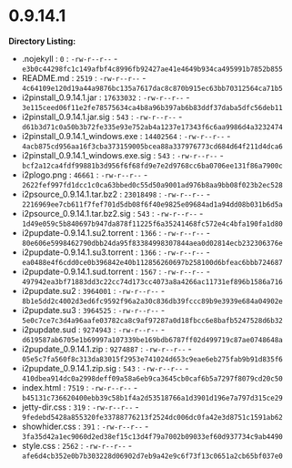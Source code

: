 0.9.14.1
========

**Directory Listing:**

 - .nojekyll : `0` : `-rw-r--r--` - `e3b0c44298fc1c149afbf4c8996fb92427ae41e4649b934ca495991b7852b855`
 - README.md : `2519` : `-rw-r--r--` - `4c64109e120d19a44a9876bc135a7617dac8c870b915ec63bb70312564ca71b5`
 - i2pinstall_0.9.14.1.jar : `17633032` : `-rw-r--r--` - `3e115ceed06f11e2fe78575634ca4b8a96b397ab6b83ddf37daba5dfc56deb11`
 - i2pinstall_0.9.14.1.jar.sig : `543` : `-rw-r--r--` - `d61b3d71c0a50b3b72fe335e93e752ab4a1237e17343f6c6aa9986d4a3232474`
 - i2pinstall_0.9.14.1_windows.exe : `14402564` : `-rw-r--r--` - `4acb875cd956aa16f3cba373159005bcea88a337976773cd684d64f211d4dca6`
 - i2pinstall_0.9.14.1_windows.exe.sig : `543` : `-rw-r--r--` - `bcf2a12ca4fdf99881b3d956f6f68fd9e7e2d9768cc6ba0706ee131f86a7900c`
 - i2plogo.png : `46661` : `-rw-r--r--` - `2622fef997fd1dcc1c0ca63bbed0c55d50a9001ad976b8aa9bb08f023b2ec528`
 - i2psource_0.9.14.1.tar.bz2 : `23018498` : `-rw-r--r--` - `2216969ee7cb611f7fef701d5db08f6f40e9825e09684ad1a94dd08b031b6d5a`
 - i2psource_0.9.14.1.tar.bz2.sig : `543` : `-rw-r--r--` - `1d49e059c5b840697b947da878f11225f6a35241468fc572e4c4bfa190fa1d80`
 - i2pupdate-0.9.14.1.su2.torrent : `1366` : `-rw-r--r--` - `80e606e5998462790dbb24da95f83384998307844aea0d02814ecb232306376e`
 - i2pupdate-0.9.14.1.su3.torrent : `1366` : `-rw-r--r--` - `ea0488e4f6cdd0ce0b396842e40b112856260697b258100d6bfeac6bbb724687`
 - i2pupdate-0.9.14.1.sud.torrent : `1567` : `-rw-r--r--` - `497942ea3bf71883dd3c22cc74d173cc4073a8a4266ac11731ef896b1586a716`
 - i2pupdate.su2 : `3964001` : `-rw-r--r--` - `8b1e5dd2c4002d3ed6fc9592f96a2a30c836db39fccc89b9e3939e684a04902e`
 - i2pupdate.su3 : `3964525` : `-rw-r--r--` - `5e0c7ce7c3d4a96aafe03782ca8c9af97287a0d18fbcc6e8bafb5247528d6b32`
 - i2pupdate.sud : `9274943` : `-rw-r--r--` - `d619587ab6705e1b69997a107339be169bdb6787ff02d499719c87ae0748648a`
 - i2pupdate_0.9.14.1.zip : `9274887` : `-rw-r--r--` - `05e5c7fa560f8c313da83015f2953e741024d653c9eae6eb275fab9b91d835f6`
 - i2pupdate_0.9.14.1.zip.sig : `543` : `-rw-r--r--` - `410dbea914dc0a2998deff09a58a6eb9ca3645cb0caf6b5a7297f8079cd20c50`
 - index.html : `7519` : `-rw-r--r--` - `b45131c736620400ebb39c58b1f4a2d53518766a1d3901d196e7a797d315ce29`
 - jetty-dir.css : `319` : `-rw-r--r--` - `9fedebd5428a855320fe33788776213f2524dc006dc0fa42e3d8751c1591ab62`
 - showhider.css : `391` : `-rw-r--r--` - `3fa35d42a1ec9060d2ed38ef15c13d4f79a7002b09033ef60d937734c9ab4490`
 - style.css : `2562` : `-rw-r--r--` - `afe6d4cb352e0b7b303228d06902d7eb9a42e9c6f73f13c0651a2cb65bf037e0`
